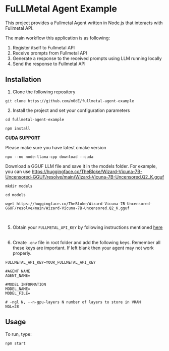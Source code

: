 # FuLLMetal Agent Example

This project provides a Fullmetal Agent written in Node.js that interacts with Fullmetal API.

The main workflow this application is as following:
1. Register itself to Fullmetal API
2. Receive prompts from Fullmetal API
3. Generate a response to the received prompts using LLM running locally
4. Send the response to Fullmetal API

## Installation

1. Clone the following repository
```
git clone https://github.com/m0dE/fullmetal-agent-example
```

2. Install the project and set your configuration parameters

```
cd fullmetal-agent-example

npm install
```

__CUDA SUPPORT__

Please make sure you have latest cmake version
```
npx --no node-llama-cpp download --cuda
```

Download a GGUF LLM file and save it in the models folder. 
For example, you can use https://huggingface.co/TheBloke/Wizard-Vicuna-7B-Uncensored-GGUF/resolve/main/Wizard-Vicuna-7B-Uncensored.Q2_K.gguf

```
mkdir models

cd models

wget https://huggingface.co/TheBloke/Wizard-Vicuna-7B-Uncensored-GGUF/resolve/main/Wizard-Vicuna-7B-Uncensored.Q2_K.gguf
```
<br />

5. Obtain your ```FULLMETAL_API_KEY``` by following instructions mentioned [here](https://fullmetal.gitbook.io/docs/how-to-obtain-api-key)
<br /><br />

6. Create ```.env``` file in root folder and add the following keys. Remember all these keys are important. If left blank then your agent may not work properly.
```
FULLMETAL_API_KEY=YOUR_FULLMETAL_API_KEY

#AGENT NAME
AGENT_NAME=

#MODEL INFORMATION
MODEL_NAME=
MODEL_FILE=

# -ngl N, --n-gpu-layers N number of layers to store in VRAM
NGL=28
```


## Usage
To run, type:

```
npm start
```